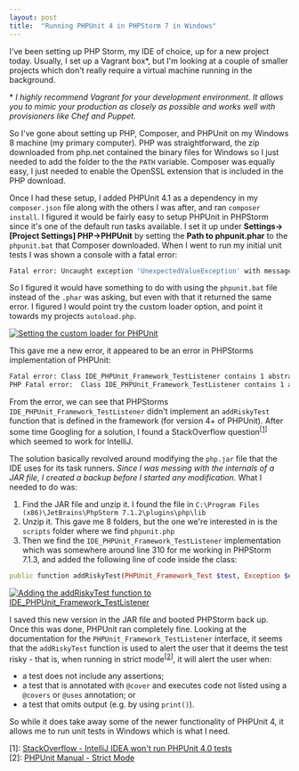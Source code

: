 ```yaml
---
layout: post
title:  "Running PHPUnit 4 in PHPStorm 7 in Windows"
---
```

I've been setting up PHP Storm, my IDE of choice, up for a new project today. Usually, I set up a Vagrant box\*, but I'm looking at a couple of smaller projects which don't really require a virtual machine running in the background.

\* _I highly recommend Vagrant for your development environment. It allows you to mimic your production as closely as possible and works well with provisioners like Chef and Puppet._

So I've gone about setting up PHP, Composer, and PHPUnit on my Windows 8 machine (my primary computer). PHP was straightforward, the zip downloaded from php.net contained the binary files for Windows so I just needed to add the folder to the the ```PATH``` variable. Composer was equally easy, I just needed to enable the OpenSSL extension that is included in the PHP download.

Once I had these setup, I added PHPUnit 4.1 as a dependency in my ```composer.json``` file along with the others I was after, and ran ```composer install```. I figured it would be fairly easy to setup PHPUnit in PHPStorm since it's one of the default run tasks available. I set it up under **Settings->[Project Settings] PHP->PHPUnit** by setting the **Path to phpunit.phar** to the ```phpunit.bat``` that Composer downloaded. When I went to run my initial unit tests I was shown a console with a fatal error:

```bash
Fatal error: Uncaught exception 'UnexpectedValueException' with message 'Cannot create phar 'D:/Projects/pricing-test/vendor/bin/phpunit.bat', file extension (or combination) not recognised or the directory does not exist' in C:\Users\Matt\AppData\Local\Temp\ide-phpunit.php:177
```

So I figured it would have something to do with using the ```phpunit.bat``` file instead of the ```.phar``` was asking, but even with that it returned the same error. I figured I would point try the custom loader option, and point it towards my projects ```autoload.php```.

[![Setting the custom loader for PHPUnit](/blog/images/posts/2014-06-06-phpstorm-phpunit-custom-loader.png "Setting the custom loader for PHPUnit")][img1]

This gave me a new error, it appeared to be an error in PHPStorms implementation of PHPUnit:

```bash
Fatal error: Class IDE_PHPUnit_Framework_TestListener contains 1 abstract method and must therefore be declared abstract or implement the remaining methods (PHPUnit_Framework_TestListener::addRiskyTest) in C:\Users\Matt\AppData\Local\Temp\ide-phpunit.php on line 504
PHP Fatal error:  Class IDE_PHPUnit_Framework_TestListener contains 1 abstract method and must therefore be declared abstract or implement the remaining methods (PHPUnit_Framework_TestListener::addRiskyTest) in C:\Users\Matt\AppData\Local\Temp\ide-phpunit.php on line 504
```

From the error, we can see that PHPStorms ```IDE_PHPUnit_Framework_TestListener``` didn't implement an ```addRiskyTest``` function that is defined in the framework (for version 4+ of PHPUnit). After some time Googling for a solution, I found a StackOverflow question<sup>[[1][php.jar]]</sup> which seemed to work for IntelliJ.

The solution basically revolved around modifying the ```php.jar``` file that the IDE uses for its task runners. _Since I was messing with the internals of a JAR file, I created a backup before I started any modification_. What I needed to do was:

1. Find the JAR file and unzip it. I found the file in ```C:\Program Files (x86)\JetBrains\PhpStorm 7.1.2\plugins\php\lib```
2. Unzip it. This gave me 8 folders, but the one we're interested in is the ```scripts``` folder where we find ```phpunit.php```
3. Then we find the ```IDE_PHPUnit_Framework_TestListener``` implementation which was somewhere around line 310 for me working in PHPStorm 7.1.3, and added the following line of code inside the class:

```ruby
public function addRiskyTest(PHPUnit_Framework_Test $test, Exception $e, $time){}
```

[![Adding the addRiskyTest function to IDE_PHPUnit_Framework_TestListener](/blog/images/posts/2014-06-06-phpunit-testListener-addRiskyTest.png "Adding the addRiskyTest function to IDE_PHPUnit_Framework_TestListener")][img2]

I saved this new version in the JAR file and booted PHPStorm back up. Once this was done, PHPUnit ran completely fine. Looking at the documentation for the ```PHPUnit_Framework_TestListener``` interface, it seems that the ```addRiskyTest``` function is used to alert the user that it deems the test risky - that is, when running in strict mode<sup>[[2][strict]]</sup>, it will alert the user when:

* a test does not include any assertions;
* a test that is annotated with ```@cover``` and executes code not listed using a ```@covers``` or ```@uses``` annotation; or
* a test that omits output (e.g. by using ```print()```).

So while it does take away some of the newer functionality of PHPUnit 4, it allows me to run unit tests in Windows which is what I need.

\[1]: [StackOverflow - IntelliJ IDEA won't run PHPUnit 4.0 tests][php.jar]<br>
\[2]: [PHPUnit Manual - Strict Mode][strict]

[php.jar]: https://stackoverflow.com/questions/22799619/intellij-idea-wont-run-phpunit-4-0-tests/22799620#22799620
[strict]: http://phpunit.de/manual/current/en/strict-mode.html
[img1]: /blog/images/posts/2014-06-06-phpstorm-phpunit-custom-loader.png
[img2]: /blog/images/posts/2014-06-06-phpunit-testListener-addRiskyTest.png